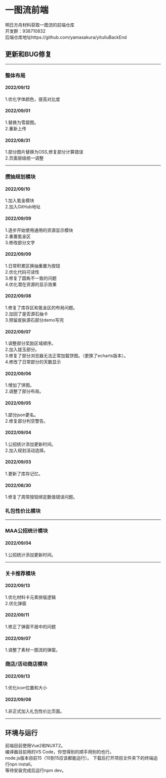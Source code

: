 # 一图流前端
明日方舟材料获取一图流的前端仓库<br>
开发群：938710832<br>
后端仓库地址https://github.com/yamasakura/yituliuBackEnd

## 更新和BUG修复

---
### 整体布局


#### 2022/09/12
1.优化字体颜色，提高对比度<br>


#### 2022/09/01
1.替换为雪碧图。<br>
2.重新上传

#### 2022/08/31
1.部分图片替换为OSS,修复部分计算错误<br>
2.页面层级统一调整

---
### 攒抽规划模块
#### 2022/09/10
1.加入氪金模块<br>
2.加入GitHub地址

#### 2022/09/09
1.逐步开始使用通用的资源显示模块<br>
2.重置氪金区<br>
3.修改部分文字

#### 2022/09/09
1.日常积累区换抽重置为按钮<br>
2.优化代码可读性<br>
3.修复了圆角不一致的问题<br>
4.优化潜在资源的显示效果

#### 2022/09/08
1.修复了库存区和氪金区的布局问题。<br>
2.加回了是否源石抽卡<br>
3.预留皮肤源石部分demo写完<br>

#### 2022/09/07
1.调整部分奖励区域顺序。<br>
2.加入搓玉部分。<br>
3.修复了部分浏览器无法正常加载饼图。（更换了echarts版本）。<br>
4.修改了日常部分的天数显示

#### 2022/09/06
1.增加了饼图。<br>
2.调整了部分布局。

#### 2022/09/05
1.部分json更名。<br>
2.修复部分判空警告。

#### 2022/09/04
1.公招统计添加更新时间。<br>
2.加入规划活动选择。

#### 2022/09/03
1.更新了库存记忆。

#### 2022/08/30 
1.修复了周常按钮绑定数值错误问题。
### 礼包性价比模块

---
### MAA公招统计模块
#### 2022/09/04
1.公招统计添加更新时间。

---
### 关卡推荐模块

#### 2022/09/13
1.优化材料卡元素排版逻辑<br>
2.优化弹窗


#### 2022/09/11
1.修正了弹窗不居中的问题

#### 2022/09/07
1.调整了素材一图流的弹窗。

### 商店/活动商店模块

#### 2022/09/13
1.优化icon位置和大小


#### 2022/09/08
1.非正式加入礼包性价比页面。


---
## 环境与运行
前端目前使用Vue2和NUXT2。<br>
编译器目前用的VS Code，你觉得别的顺手用别的也行。<br>
node.js版本目前15（10到15应该都能运行）。
下载后打开项目文件夹下的终端运行npn install。<br>
等待安装完成后运行npm dev。


